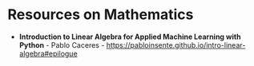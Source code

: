 # Resources on Mathematics

- **Introduction to Linear Algebra for Applied Machine Learning with Python** - Pablo Caceres - https://pabloinsente.github.io/intro-linear-algebra#epilogue